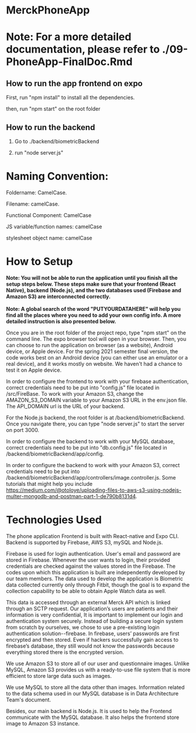 # MerckPhoneApp
# Note: For a more detailed documentation, please refer to ./09-PhoneApp-FinalDoc.Rmd
## How to run the app frontend on expo
First, run "npm install" to install all the dependencies.

then, run "npm start" on the root folder

## How to run the backend
1. Go to ./backend/biometricBackend

2. run "node server.js"

# Naming Convention:
Foldername: CamelCase.

Filename: camelCase.

Functional Component: CamelCase

JS variable/function names: camelCase

stylesheet object name: camelCase


# How to Setup
**Note: You will not be able to run the application until you finish all the setup steps below. These steps make sure that your frontend (React Native), backend (Node.js), and the two databases used (Firebase and Amazon S3) are interconnected correctly. </br></br>
Note: A global search of the word "PUTYOURDATAHERE" will help you find all the places where you need to add your own config info. A more detailed instruction is also presented below.**</br>

Once you are in the root folder of the project repo, type "npm start" on the command line. The expo browser tool will open in your browser. Then, you can choose to run the application on browser (as a website), Android device, or Apple device. For the spring 2021 semester final version, the code works best on an Android device (you can either use an emulator or a real device), and it works mostly on website. We haven't had a chance to test it on Apple device.

In order to configure the frontend to work with your firebase authentication, correct credentials need to be put into "config.js" file located in /src/FireBase. To work with your Amazon S3, change the AMAZON_S3_DOMAIN variable to your Amazon S3 URL in the env.json file. The API_DOMAIN url is the URL of your backend.

For the Node.js backend, the root folder is at /backend/biometricBackend. Once you navigate there, you can type "node server.js" to start the server on port 3000.

In order to configure the backend to work with your MySQL database, correct credentials need to be put into "db.config.js" file located in /backend/biometricBackend/app/config.

In order to configure the backend to work with your Amazon S3, correct credentials need to be put into /backend/biometricBackend/app/controllers/image.controller.js. Some tutorials that might help you include https://medium.com/@otoloye/uploading-files-to-aws-s3-using-nodejs-multer-mongodb-and-postman-part-1-de790b8131d4.

# Technologies Used
The phone application Frontend is built with React-native and Expo CLI. 
Backend is supported by Firebase, AWS S3, mySQL and Node.js. 

Firebase is used for login authentication. User's email and password are stored in Firebase. Whenever the user wants to login, their provided credentials are checked against the values stored in the Firebase. The codes upon which this application is built are independently developed by our team members. The data used to develop the application is Biometric data collected currently only through Fitbit, though the goal is to expand the collection capability to be able to obtain Apple Watch data as well. 

This data is accessed through an external Merck API which is linked through an SCTP request. Our application’s users are patients and their information is very confidential, It is important to implement our login and authentication system securely. Instead of building a secure login system from scratch by ourselves, we chose to use a pre-existing login authentication solution--firebase. In firebase, users’ passwords are first encrypted and then stored. Even if hackers successfully gain access to firebase’s database, they still would not know the passwords because everything stored there is the encrypted version. 

We use Amazon S3 to store all of our user and questionnaire images. Unlike MySQL, Amazon S3 provides us with a ready-to-use file system that is more efficient to store large data such as images.

We use MySQL to store all the data other than images. Information related to the data schema used in our MySQL database is in Data Architecture Team's document.

Besides, our main backend is Node.js. It is used to help the Frontend communicate with the MySQL database. It also helps the frontend store image to Amazon S3 instance.
